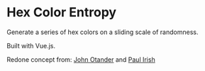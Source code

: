 # Hex Color Entropy

Generate a series of hex colors on a sliding scale of randomness.

Built with Vue.js.

Redone concept from: [John Otander](https://johno.com/) and [Paul Irish](https://www.paulirish.com/2009/random-hex-color-code-snippets/)
